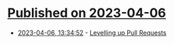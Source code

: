 # [Published on 2023-04-06](index.md)

* [2023-04-06, 13:34:52](https://lobste.rs/s/wi6mmc/levelling_up_pull_requests) - [Levelling up Pull Requests](https://www.brautaset.org/posts/levelling-up-pull-requests.html)
